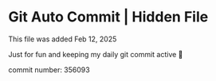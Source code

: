 # Git Auto Commit | Hidden File

This file was added Feb 12, 2025

Just for fun and keeping my daily git commit active 🤪

commit number: 356093
